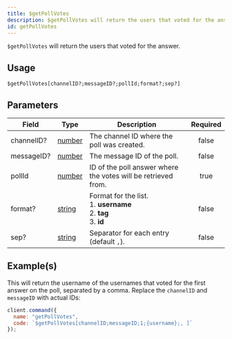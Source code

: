 ```yaml
---
title: $getPollVotes
description: $getPollVotes will return the users that voted for the answer.
id: getPollVotes
---
```


`$getPollVotes` will return the users that voted for the answer.

## Usage

```aoi
$getPollVotes[channelID?;messageID?;pollId;format?;sep?]
```

## Parameters

| Field      | Type                                                                                                | Description                                                        | Required |
| ---------- | --------------------------------------------------------------------------------------------------- | ------------------------------------------------------------------ | :------: |
| channelID? | [number](https://developer.mozilla.org/en-US/docs/Web/JavaScript/Reference/Global_Objects/Number)   | The channel ID where the poll was created.                         |  false   |
| messageID? | [number](https://developer.mozilla.org/en-US/docs/Web/JavaScript/Reference/Global_Objects/Number)   | The message ID of the poll.                                        |  false   |
| pollId     | [number](https://developer.mozilla.org/en-US/docs/Web/JavaScript/Reference/Global_Objects/Number)   | ID of the poll answer where the votes will be retrieved from.      |  true    |
| format?    | [string](https://developer.mozilla.org/en-US/docs/Web/JavaScript/Reference/Global_Objects/String)   | Format for the list.<br />1. **username**<br />2. **tag**<br />3. **id** |  false   |
| sep?       | [string](https://developer.mozilla.org/en-US/docs/Web/JavaScript/Reference/Global_Objects/String)   | Separator for each entry (default `,`). |  false   |

## Example(s)

This will return the username of the usernames that voted for the first answer on the poll, separated by a comma. Replace the `channelID` and `messageID` with actual IDs:

```js
client.command({
  name: "getPollVotes",
  code: `$getPollVotes[channelID;messageID;1;{username};, ]`
});
```

